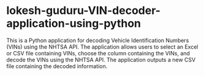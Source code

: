 # lokesh-guduru-VIN-decoder-application-using-python
This is a Python application for decoding Vehicle Identification Numbers (VINs) using the NHTSA API. The application allows users to select an Excel or CSV file containing VINs, choose the column containing the VINs, and decode the VINs using the NHTSA API. The application outputs a new CSV file containing the decoded information.
